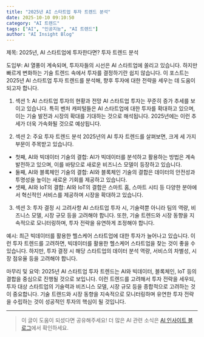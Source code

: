 ```yaml
---
title: "2025년 AI 스타트업 투자 트렌드 분석"
date: 2025-10-10 09:10:50
category: "AI 트렌드"
tags: ["AI", "인공지능", "AI 트렌드"]
author: "AI Insight Blog"
---
```


제목: 2025년, AI 스타트업에 투자한다면? 투자 트렌드 분석

도입부: 
AI 열풍이 계속되며, 투자자들의 시선은 AI 스타트업에 쏠리고 있습니다. 하지만 빠르게 변화하는 기술 트렌드 속에서 투자를 결정하기란 쉽지 않습니다. 이 포스트는 2025년 AI 스타트업 투자 트렌드를 분석해, 향후 투자에 대한 전략을 세우는 데 도움이 되고자 합니다.

1. 섹션 1: AI 스타트업 투자의 현황과 전망
AI 스타트업 투자는 꾸준히 증가 추세를 보이고 있습니다. 특히 벤처 캐피털들은 AI 스타트업에 대한 투자를 확대하고 있으며, 이는 기술 발전과 시장의 확대를 기대하는 것으로 해석됩니다. 2025년에는 이런 추세가 더욱 가속화될 것으로 예상됩니다. 

2. 섹션 2: 주요 투자 트렌드 분석
2025년의 AI 투자 트렌드를 살펴보면, 크게 세 가지 부문이 주목받고 있습니다.
- 첫째, AI와 빅데이터 기술의 결합: AI가 빅데이터를 분석하고 활용하는 방법은 계속 발전하고 있으며, 이를 바탕으로 새로운 비즈니스 모델이 등장하고 있습니다.
- 둘째, AI와 블록체인 기술의 결합: AI와 블록체인 기술의 결합은 데이터의 안전성과 투명성을 높이는 새로운 기회를 제공하고 있습니다.
- 셋째, AI와 IoT의 결합: AI와 IoT의 결합은 스마트 홈, 스마트 시티 등 다양한 분야에서 혁신적인 서비스를 제공하며 시장을 확대하고 있습니다.

3. 섹션 3: 투자 결정 시 고려사항
AI 스타트업 투자 시, 기술력뿐 아니라 팀의 역량, 비즈니스 모델, 시장 규모 등을 고려해야 합니다. 또한, 기술 트렌드와 시장 동향을 지속적으로 모니터링하며, 투자 전략을 유연하게 조정해야 합니다.

예시: 최근 빅데이터를 활용한 헬스케어 스타트업에 대한 투자가 늘어나고 있습니다. 이런 투자 트렌드를 고려하면, 빅데이터를 활용한 헬스케어 스타트업을 찾는 것이 좋을 수 있습니다. 하지만, 투자 결정 시 해당 스타트업의 데이터 분석 역량, 서비스의 차별성, 시장 점유율 등을 고려해야 합니다.

마무리 및 요약:
2025년 AI 스타트업 투자 트렌드는 AI와 빅데이터, 블록체인, IoT 등의 결합을 중심으로 진행될 것으로 보입니다. 이런 트렌드를 고려해서 투자 전략을 세우되, 투자 대상 스타트업의 기술력과 비즈니스 모델, 시장 규모 등을 종합적으로 고려하는 것이 중요합니다. 기술 트렌드와 시장 동향을 지속적으로 모니터링하며 유연한 투자 전략을 수립하는 것이 성공적인 투자의 핵심이 될 것입니다.

---

> 이 글이 도움이 되셨다면 공유해주세요! 
> 더 많은 AI 관련 소식은 [AI 인사이트 블로그](https://tonyhwang1004.github.io/ai-insight-blog)에서 확인하세요.
